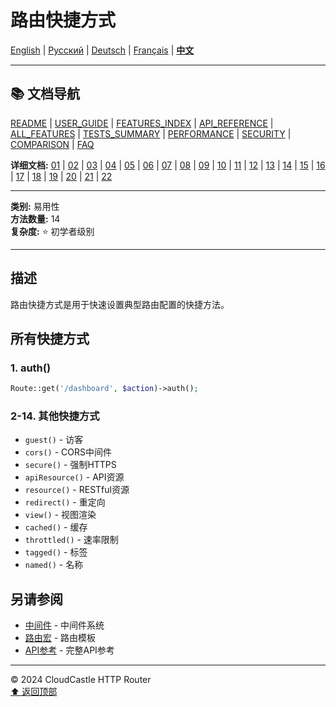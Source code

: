 # 路由快捷方式

[English](../../en/features/10_ROUTE_SHORTCUTS.md) | [Русский](../../ru/features/10_ROUTE_SHORTCUTS.md) | [Deutsch](../../de/features/10_ROUTE_SHORTCUTS.md) | [Français](../../fr/features/10_ROUTE_SHORTCUTS.md) | [**中文**](10_ROUTE_SHORTCUTS.md)

---

## 📚 文档导航

[README](../../README.md) | [USER_GUIDE](../USER_GUIDE.md) | [FEATURES_INDEX](../FEATURES_INDEX.md) | [API_REFERENCE](../API_REFERENCE.md) | [ALL_FEATURES](../ALL_FEATURES.md) | [TESTS_SUMMARY](../TESTS_SUMMARY.md) | [PERFORMANCE](../PERFORMANCE_ANALYSIS.md) | [SECURITY](../SECURITY_REPORT.md) | [COMPARISON](../COMPARISON.md) | [FAQ](../FAQ.md)

**详细文档:** [01](01_BASIC_ROUTING.md) | [02](02_ROUTE_PARAMETERS.md) | [03](03_ROUTE_GROUPS.md) | [04](04_RATE_LIMITING.md) | [05](05_IP_FILTERING.md) | [06](06_MIDDLEWARE.md) | [07](07_NAMED_ROUTES.md) | [08](08_TAGS.md) | [09](09_HELPER_FUNCTIONS.md) | [10](10_ROUTE_SHORTCUTS.md) | [11](11_ROUTE_MACROS.md) | [12](12_URL_GENERATION.md) | [13](13_EXPRESSION_LANGUAGE.md) | [14](14_CACHING.md) | [15](15_PLUGINS.md) | [16](16_LOADERS.md) | [17](17_PSR_SUPPORT.md) | [18](18_ACTION_RESOLVER.md) | [19](19_STATISTICS.md) | [20](20_SECURITY.md) | [21](21_EXCEPTIONS.md) | [22](22_CLI_TOOLS.md)

---

**类别:** 易用性  
**方法数量:** 14  
**复杂度:** ⭐ 初学者级别

---

## 描述

路由快捷方式是用于快速设置典型路由配置的快捷方法。

## 所有快捷方式

### 1. auth()
```php
Route::get('/dashboard', $action)->auth();
```

### 2-14. 其他快捷方式
- `guest()` - 访客
- `cors()` - CORS中间件
- `secure()` - 强制HTTPS
- `apiResource()` - API资源
- `resource()` - RESTful资源
- `redirect()` - 重定向
- `view()` - 视图渲染
- `cached()` - 缓存
- `throttled()` - 速率限制
- `tagged()` - 标签
- `named()` - 名称

## 另请参阅

- [中间件](06_MIDDLEWARE.md) - 中间件系统
- [路由宏](11_ROUTE_MACROS.md) - 路由模板
- [API参考](../API_REFERENCE.md) - 完整API参考

---

© 2024 CloudCastle HTTP Router  
[⬆ 返回顶部](#路由快捷方式)